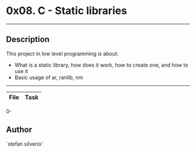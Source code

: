 # 0x08. C - Static libraries
---
## Description

This project in low level programming is about:
* What is a static library, how does it work, how to create one, and how to use it
* Basic usage of ar, ranlib, nm

---
File|Task
---|---
0-

## Author
`stefan silverio'